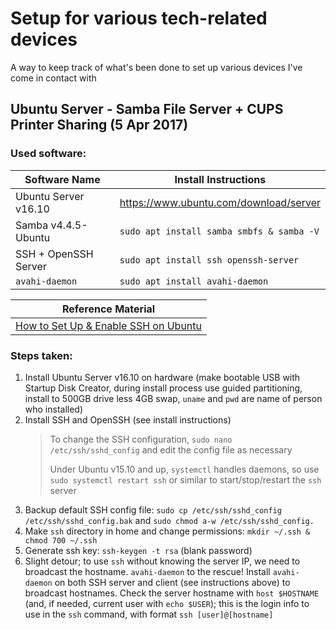 # Setup for various tech-related devices
A way to keep track of what's been done to set up various devices I've come in contact with

## Ubuntu Server - Samba File Server + CUPS Printer Sharing (5 Apr 2017)
### Used software:

| Software Name | Install Instructions |
| --- |--- |
| Ubuntu Server v16.10 | https://www.ubuntu.com/download/server |
| Samba v4.4.5-Ubuntu | `sudo apt install samba smbfs & samba -V` |
| SSH + OpenSSH Server | `sudo apt install ssh openssh-server` |
| `avahi-daemon` | `sudo apt install avahi-daemon` |

| Reference Material |
| --- |
| [How to Set Up & Enable SSH on Ubuntu](https://www.maketecheasier.com/setup-enable-ssh-ubuntu/) |

### Steps taken:
1) Install Ubuntu Server v16.10 on hardware (make bootable USB with Startup Disk Creator, during install process use guided partitioning, install to 500GB drive less 4GB swap, `uname` and `pwd` are name of person who installed)
2) Install SSH and OpenSSH (see install instructions)
   > To change the SSH configuration, `sudo nano /etc/ssh/sshd_config` and edit the config file as necessary
   >
   > Under Ubuntu v15.10 and up, `systemctl` handles daemons, so use `sudo systemctl restart ssh` or similar to start/stop/restart the `ssh` server
3) Backup default SSH config file: `sudo cp /etc/ssh/sshd_config /etc/ssh/sshd_config.bak` and `sudo chmod a-w /etc/ssh/sshd_config.`
4) Make `ssh` directory in home and change permissions: `mkdir ~/.ssh & chmod 700 ~/.ssh`
5) Generate ssh key: `ssh-keygen -t rsa` (blank password)
6) Slight detour; to use `ssh` without knowing the server IP, we need to broadcast the hostname. `avahi-daemon` to the rescue! Install `avahi-daemon` on both SSH server and client (see instructions above) to broadcast hostnames. Check the server hostname with `host $HOSTNAME` (and, if needed, current user with `echo $USER`); this is the login info to use in the `ssh` command, with format `ssh [user]@[hostname]`
